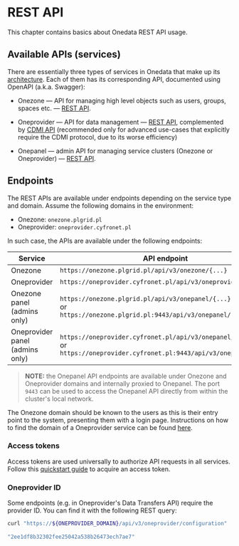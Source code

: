 # REST API

This chapter contains basics about Onedata REST API usage.


## Available APIs (services)
There are essentially three types of services in Onedata that make up its [architecture](../intro.md#architecture). 
Each of them has its corresponding API, documented using OpenAPI (a.k.a. Swagger):

* Onezone — API for managing high level objects such as users, groups, spaces etc. — 
  [REST API](https://onedata.org/#/home/api/stable/onezone).

* Oneprovider — API for data management — [REST API](https://onedata.org/#/home/api/stable/oneprovider), 
  complemented by [CDMI API](cdmi.md) (recommended only for advanced use-cases 
  that explicitly require the CDMI protocol, due to its worse efficiency)

* Onepanel — admin API for managing service clusters (Onezone or Oneprovider) — 
  [REST API](https://onedata.org/#/home/api/stable/onepanel).


## Endpoints
The REST APIs are available under endpoints depending on the service type and domain.
Assume the following domains in the environment:
* Onezone: `onezone.plgrid.pl`
* Oneprovider: `oneprovider.cyfronet.pl`

In such case, the APIs are available under the following endpoints:

| Service                           | API endpoint                                                 |
|-----------------------------------|--------------------------------------------------------------|
| Onezone                           | `https://onezone.plgrid.pl/api/v3/onezone/{...}`             |
| Oneprovider                       | `https://oneprovider.cyfronet.pl/api/v3/oneprovider/{...}`   |
| Onezone panel (admins only)       | `https://onezone.plgrid.pl/api/v3/onepanel/{...}` <br /> or <br /> `https://onezone.plgrid.pl:9443/api/v3/onepanel/{...}`             |
| Oneprovider panel (admins only)   | `https://oneprovider.cyfronet.pl/api/v3/onepanel/{...}` <br /> or <br /> `https://oneprovider.cyfronet.pl:9443/api/v3/onepanel/{...}` |
  
> **NOTE:** the Onepanel API endpoints are available under Onezone and Oneprovider
> domains and internally proxied to Onepanel. The port `9443` can be used to
> access the Onepanel API directly from within the cluster's local network. 

The Onezone domain should be known to the users as this is their entry point
to the system, presenting them with a login page. Instructions on how to find 
the domain of a Oneprovider service can be found [here](data.md#oneprovider-domain).


### Access tokens
Access tokens are used universally to authorize API requests in all services. 
Follow this [quickstart guide](./tokens.md#access-token-quickstart) to acquire an access token.


### Oneprovider ID
Some endpoints (e.g. in Oneprovider's Data Transfers API) require the provider 
ID. You can find it with the following REST query:
```bash 
curl "https://${ONEPROVIDER_DOMAIN}/api/v3/oneprovider/configuration" | jq .providerId
     
"2ee1df8b32302fee25042a538b26473ech7ae7"
```

